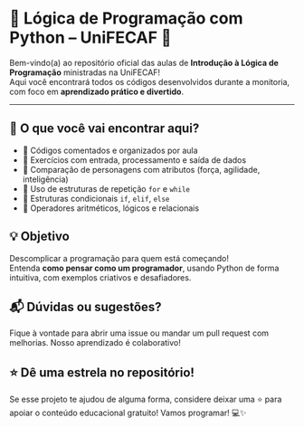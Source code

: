 # 🧠 Lógica de Programação com Python – UniFECAF 🐍

Bem-vindo(a) ao repositório oficial das aulas de **Introdução à Lógica de Programação** ministradas na UniFECAF!  
Aqui você encontrará todos os códigos desenvolvidos durante a monitoria, com foco em **aprendizado prático e divertido**.

---

## 🚀 O que você vai encontrar aqui?

- 📂 Códigos comentados e organizados por aula
- 🧪 Exercícios com entrada, processamento e saída de dados
- 🧠 Comparação de personagens com atributos (força, agilidade, inteligência)
- 🔁 Uso de estruturas de repetição `for` e `while`
- 🔀 Estruturas condicionais `if`, `elif`, `else`
- 🧰 Operadores aritméticos, lógicos e relacionais

## 💡 Objetivo

Descomplicar a programação para quem está começando!  
Entenda **como pensar como um programador**, usando Python de forma intuitiva, com exemplos criativos e desafiadores.

## 📬 Dúvidas ou sugestões?

Fique à vontade para abrir uma issue ou mandar um pull request com melhorias.
Nosso aprendizado é colaborativo!

## ⭐ Dê uma estrela no repositório!
Se esse projeto te ajudou de alguma forma, considere deixar uma ⭐ para apoiar o conteúdo educacional gratuito!
Vamos programar! 💻✨